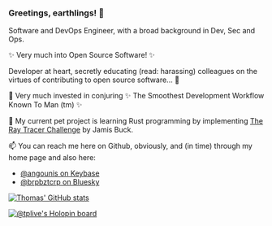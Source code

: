 ### Greetings, earthlings! 👋

Software and DevOps Engineer, with a broad background in Dev, Sec and Ops.

✨ Very much into Open Source Software! ✨

Developer at heart, secretly educating (read: harassing) colleagues on the virtues of contributing to open source software... 🤫

🔭 Very much invested in conjuring ✨ The Smoothest Development Workflow Known To Man (tm) ✨

🌱 My current pet project is learning Rust programming by implementing [The Ray Tracer Challenge](http://raytracerchallenge.com/) by Jamis Buck.

📫 You can reach me here on Github, obviously, and (in time) through my home page and also here:
- [@angounis on Keybase](https://keybase.io/angounis)
- [@brpbztcrp on Bluesky](@brpbztcrp.bsky.social)

[![Thomas' GitHub stats](https://github-readme-stats.vercel.app/api?username=tplive)](https://github.com/anuraghazra/github-readme-stats)

[![@tplive's Holopin board](https://holopin.me/tplive)](https://holopin.io/@tplive)
